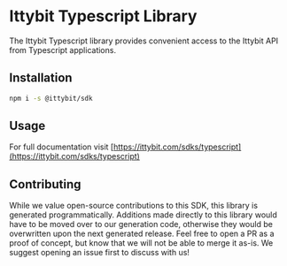 # Ittybit Typescript Library

The Ittybit Typescript library provides convenient access to the Ittybit API from Typescript applications.

## Installation

```sh
npm i -s @ittybit/sdk
```

## Usage

For full documentation visit [https://ittybit.com/sdks/typescript](https://ittybit.com/sdks/typescript)

## Contributing

While we value open-source contributions to this SDK, this library is generated programmatically.
Additions made directly to this library would have to be moved over to our generation code,
otherwise they would be overwritten upon the next generated release. Feel free to open a PR as
a proof of concept, but know that we will not be able to merge it as-is. We suggest opening
an issue first to discuss with us!
